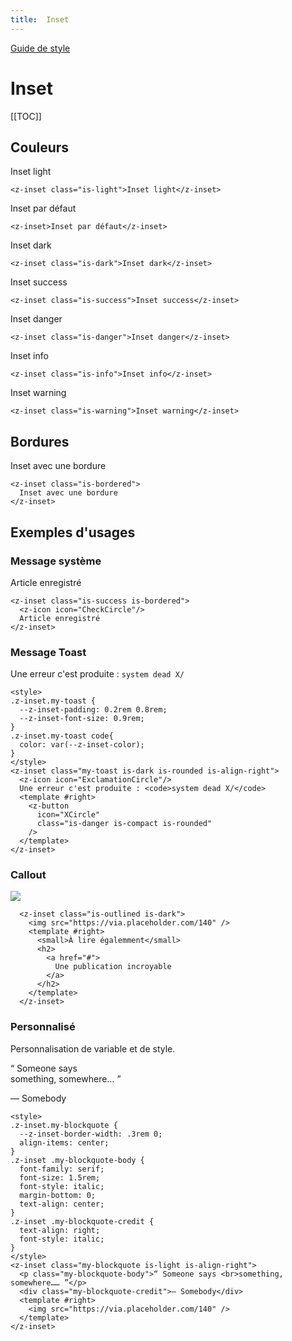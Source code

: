 ```yaml
---
title:  Inset
---
```


[Guide de style](/styleguide)

# Inset

[[TOC]]

## Couleurs

<z-inset class="is-light">Inset light</z-inset>
~~~
<z-inset class="is-light">Inset light</z-inset>
~~~

<z-inset>Inset par défaut</z-inset>
~~~
<z-inset>Inset par défaut</z-inset>
~~~
<z-inset class="is-dark">Inset dark</z-inset>
~~~
<z-inset class="is-dark">Inset dark</z-inset>
~~~
<z-inset class="is-success">Inset success</z-inset>
~~~
<z-inset class="is-success">Inset success</z-inset>
~~~
<z-inset class="is-danger">Inset danger</z-inset>
~~~
<z-inset class="is-danger">Inset danger</z-inset>
~~~
<z-inset class="is-info">Inset info</z-inset>
~~~
<z-inset class="is-info">Inset info</z-inset>
~~~
<z-inset class="is-warning">Inset warning</z-inset>
~~~
<z-inset class="is-warning">Inset warning</z-inset>
~~~

## Bordures

<z-inset class="is-bordered">
  Inset avec une bordure
</z-inset>

~~~
<z-inset class="is-bordered">
  Inset avec une bordure
</z-inset>
~~~

## Exemples d'usages

### Message système
<z-inset class="is-success is-bordered">
  <z-icon icon="CheckCircle"/>
  Article enregistré
</z-inset>

~~~
<z-inset class="is-success is-bordered">
  <z-icon icon="CheckCircle"/>
  Article enregistré
</z-inset>
~~~

### Message Toast

<style>
.z-inset.my-toast {
  /* --z-inset-padding: 1.5rem 2rem; */
  /* --z-inset-padding: 0.75rem 1.5rem; */
  --padding: 0.75rem 1.5rem;
  /* --z-inset-font-size: 0.9rem; */
  --font-size: 0.9rem;
  /* --z-inset-box-shadow: 0 1px 4px rgba(0, 0, 0, 0.4); */
  --box-shadow: 0 1px 4px rgba(0, 0, 0, 0.4);
  /* --z-inset-background: rgba(250, 204, 21, 0.6); */
  --color-warning: rgba(250, 204, 21, 0.6);
  /* box-shadow: 0 1px 4px rgba(0, 0, 0, 0.6); */
}
.z-inset.my-toast code{
  color: var(--z-inset-color);
}
</style>
<z-inset class="my-toast is-warning is-rounded is-align-right">
  <z-icon icon="ExclamationCircle"/>
  Une erreur c'est produite : <code>system dead X/</code>
  <template #right>
    <z-button
      icon="XCircle"
      class="is-danger is-compact is-rounded"
    />
  </template>
</z-inset>

~~~
<style>
.z-inset.my-toast {
  --z-inset-padding: 0.2rem 0.8rem;
  --z-inset-font-size: 0.9rem;
}
.z-inset.my-toast code{
  color: var(--z-inset-color);
}
</style>
<z-inset class="my-toast is-dark is-rounded is-align-right">
  <z-icon icon="ExclamationCircle"/>
  Une erreur c'est produite : <code>system dead X/</code>
  <template #right>
    <z-button
      icon="XCircle"
      class="is-danger is-compact is-rounded"
    />
  </template>
</z-inset>
~~~

### Callout

<z-inset class="is-outlined is-dark">
  <img src="https://via.placeholder.com/140" />
  <template #right>
    <small>À lire égalemment</small>
    <h2>
      <a href="#">
        Une publication incroyable
      </a>
    </h2>
  </template>
</z-inset>

~~~
  <z-inset class="is-outlined is-dark">
    <img src="https://via.placeholder.com/140" />
    <template #right>
      <small>À lire égalemment</small>
      <h2>
        <a href="#">
          Une publication incroyable
        </a>
      </h2>
    </template>
  </z-inset>
~~~

### Personnalisé

Personnalisation de variable et de style.

<style>
.z-inset.my-blockquote {
  --z-inset-border-width: .3rem 0;
  /* align-items: center; */
}
.z-inset .my-blockquote-body {
  font-family: serif;
  font-size: 1.5rem;
  font-style: italic;
  margin-bottom: 0;
  text-align: center;
}
.z-inset .my-blockquote-credit {
  text-align: right;
  font-style: italic;
}
</style>
<z-inset class="my-blockquote is-light is-align-right">
  <p class="my-blockquote-body">“ Someone says <br>something, somewhere… ”</p>
  <div class="my-blockquote-credit">— Somebody</div>
  <template #right>
    <img src="https://via.placeholder.com/140" />
  </template>
</z-inset>

~~~
<style>
.z-inset.my-blockquote {
  --z-inset-border-width: .3rem 0;
  align-items: center;
}
.z-inset .my-blockquote-body {
  font-family: serif;
  font-size: 1.5rem;
  font-style: italic;
  margin-bottom: 0;
  text-align: center;
}
.z-inset .my-blockquote-credit {
  text-align: right;
  font-style: italic;
}
</style>
<z-inset class="my-blockquote is-light is-align-right">
  <p class="my-blockquote-body">“ Someone says <br>something, somewhere…… ”</p>
  <div class="my-blockquote-credit">— Somebody</div>
  <template #right>
    <img src="https://via.placeholder.com/140" />
  </template>
</z-inset>
~~~
